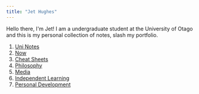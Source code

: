 ```yaml
---
title: "Jet Hughes"
---
```


Hello there, I'm Jet! I am a undergraduate student at the University of Otago and this is my personal collection of notes, slash my portfolio.

1) [Uni Notes](notes/uni-notes.md)
2) [Now](notes/now.md)
3) [Cheat Sheets](notes/cheat-sheets.md)
4) [Philosophy](notes/philosophy.md)
5) [Media](notes/media.md)
6) [Independent Learning](notes/independent-learning.md)
7) [Personal Development](notes/personal-development.md)

